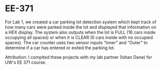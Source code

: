 # EE-371
For Lab 1, we created a car parking lot detection system which kept track of how many cars were parked inside the lot and displayed
that information on a HEX display. The system also outputs when the lot is FULL (16 cars inside occupying all spaces) or when it is CLEAR
(0 cars inside with no occupied spaces). The car counter uses two sensor inputs “Inner” and “Outer” to determine if a car has entered or exited the parking lot.

Attribution: I complted these projects with my lab partner (Ishan Dane) for UW's EE 371 course.
